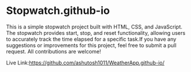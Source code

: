 # Stopwatch.github-io
This is a simple stopwatch project built with HTML, CSS, and JavaScript. The stopwatch provides start, stop, and reset functionality, allowing users to accurately track the time elapsed for a specific task.If you have any suggestions or improvements for this project, feel free to submit a pull request. All contributions are welcome!

Live Link:https://github.com/ashutosh1011/WeatherApp.github-io/

